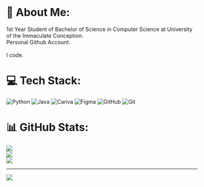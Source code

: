 # 💫 About Me:
1st Year Student of Bachelor of Science in Computer Science at University of the Immaculate Conception.<br>Personal Github Account. <br><br>I code. <br>


# 💻 Tech Stack:
![Python](https://img.shields.io/badge/python-3670A0?style=for-the-badge&logo=python&logoColor=ffdd54) ![Java](https://img.shields.io/badge/java-%23ED8B00.svg?style=for-the-badge&logo=openjdk&logoColor=white) ![Canva](https://img.shields.io/badge/Canva-%2300C4CC.svg?style=for-the-badge&logo=Canva&logoColor=white) ![Figma](https://img.shields.io/badge/figma-%23F24E1E.svg?style=for-the-badge&logo=figma&logoColor=white) ![GitHub](https://img.shields.io/badge/github-%23121011.svg?style=for-the-badge&logo=github&logoColor=white) ![Git](https://img.shields.io/badge/git-%23F05033.svg?style=for-the-badge&logo=git&logoColor=white)
# 📊 GitHub Stats:
![](https://github-readme-stats.vercel.app/api?username=Natt731&theme=github_dark&hide_border=false&include_all_commits=true&count_private=true)<br/>
![](https://github-readme-streak-stats.herokuapp.com/?user=Natt731&theme=github_dark&hide_border=false)<br/>
![](https://github-readme-stats.vercel.app/api/top-langs/?username=Natt731&theme=github_dark&hide_border=false&include_all_commits=true&count_private=true&layout=compact)

---
[![](https://visitcount.itsvg.in/api?id=Natt731&icon=0&color=0)](https://visitcount.itsvg.in)

<!-- Proudly created with GPRM ( https://gprm.itsvg.in ) -->
